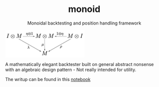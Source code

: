 <h1 align="center">monoid</h1>
<p align="center">Monoidal backtesting and position handling framework</p>

<img align="middle" src="monoid.png" width=50% height=50%>

A mathematically elegant backtester built on general abstract nonsense with an algebraic design pattern - Not really intended for utility. 

The writup can be found in this [notebook](https://nbviewer.org/github/borab96/monoid/blob/main/monoidal_backtest.ipynb)  


